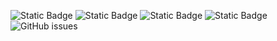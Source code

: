 ![Static Badge](https://img.shields.io/badge/blacklists-61-000000) ![Static Badge](https://img.shields.io/badge/blacklisted-3002610-cc0000) ![Static Badge](https://img.shields.io/badge/whitelisted-2253-00CC00) ![Static Badge](https://img.shields.io/badge/streaming_blacklist-28107-000000) ![GitHub issues](https://img.shields.io/github/issues/fabriziosalmi/blacklists)
